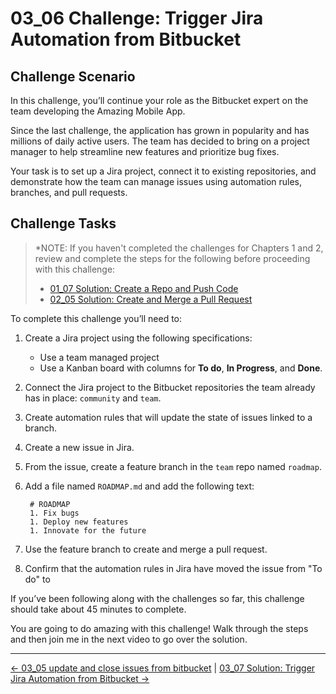 # 03_06 Challenge: Trigger Jira Automation from Bitbucket

## Challenge Scenario

In this challenge, you’ll continue your role as the Bitbucket expert on the team developing the Amazing Mobile App.

Since the last challenge, the application has grown in popularity and has millions of daily active users.  The team has decided to bring on a project manager to help streamline new features and prioritize bug fixes.

Your task is to set up a Jira project, connect it to existing repositories, and demonstrate how the team can manage issues using automation rules, branches, and pull requests.

## Challenge Tasks

> *NOTE: If you haven't completed the challenges for Chapters 1 and 2, review and complete the steps for the following before proceeding with this challenge:
>
>- [01_07 Solution: Create a Repo and Push Code](../../ch1_getting_started_with_bitbucket/01_07_solution_create_a_repo_and_add_code/README.md)
>- [02_05 Solution: Create and Merge a Pull Request](../../ch2_working_with_branches_and_pull_requests/02_05_solution_create_and_merge_a_pull_request/README.md)

To complete this challenge you’ll need to:

1. Create a Jira project using the following specifications:

    - Use a team managed project
    - Use a Kanban board with columns for **To do**, **In Progress**, and **Done**.

1. Connect the Jira project to the Bitbucket repositories the team already has in place: `community` and `team`.

1. Create automation rules that will update the state of issues linked to a branch.

1. Create a new issue in Jira.

1. From the issue, create a feature branch in the `team` repo named `roadmap`.

1. Add a file named `ROADMAP.md` and add the following text:

        # ROADMAP
        1. Fix bugs
        1. Deploy new features
        1. Innovate for the future

1. Use the feature branch to create and merge a pull request.

1. Confirm that the automation rules in Jira have moved the issue from "To do" to

If you’ve been following along with the challenges so far, this challenge should take about 45 minutes to complete.

You are going to do amazing with this challenge!  Walk through the steps and then join me in the next video to go over the solution.

<!-- FooterStart -->
---
[← 03_05 update and close issues from bitbucket](../03_05_update_and_close_issues_from_bitbucket/README.md) | [03_07 Solution: Trigger Jira Automation from Bitbucket →](../03_07_solution_trigger_jira_automation_from_bitbucket/README.md)
<!-- FooterEnd -->
